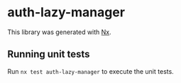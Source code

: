 # auth-lazy-manager

This library was generated with [Nx](https://nx.dev).

## Running unit tests

Run `nx test auth-lazy-manager` to execute the unit tests.
